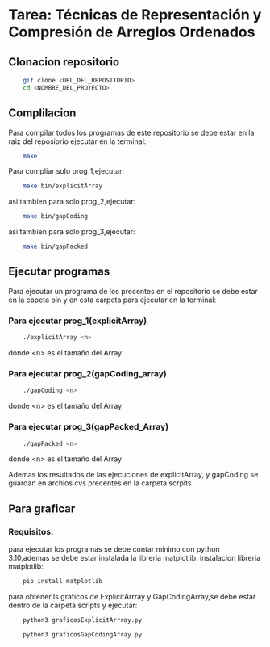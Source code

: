 # Tarea: Técnicas de Representación y Compresión de Arreglos Ordenados

## Clonacion repositorio

```sh
    git clone <URL_DEL_REPOSITORIO>
    cd <NOMBRE_DEL_PROYECTO>
```

## Complilacion
Para compilar todos los programas de este repositorio se debe estar en la raiz del reposiorio ejecutar en la terminal:
```sh
    make
```
Para compliar solo prog_1,ejecutar:
```sh
    make bin/explicitArray
```
asi tambien para solo prog_2,ejecutar:
```sh
    make bin/gapCoding
```
asi tambien para solo prog_3,ejecutar:
```sh
    make bin/gapPacked
```
## Ejecutar programas
Para ejecutar un programa de los precentes en el repositorio se debe estar en la capeta bin y en esta carpeta para ejecutar en la terminal:
### Para ejecutar prog_1(explicitArray)
```sh
    ./explicitArray <n>
```
donde \<n\> es el tamaño del Array
### Para ejecutar prog_2(gapCoding_array)
```sh
    ./gapCoding <n>
```
donde \<n\> es el tamaño del Array
### Para ejecutar prog_3(gapPacked_Array)
```sh
    ./gapPacked <n>
```
donde \<n\>  es el tamaño del Array

Ademas los resultados de las ejecuciones de explicitArray, y gapCoding se guardan en archios cvs precentes en la carpeta scrpits 
## Para graficar
### Requisitos:
para ejecutar los programas se debe contar minimo con python 3.10,ademas se debe estar instalada la libreria matplotlib.
instalacion libreria matplotlib:
```sh
    pip install matplotlib
```

para obtener ls graficos de ExplicitArrray y GapCodingArray,se debe estar dentro de la carpeta scripts y ejecutar:

```sh
    python3 graficosExplicitArrray.py
```
```sh
    python3 graficosGapCodingArray.py 
```